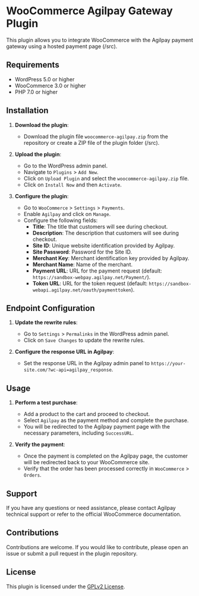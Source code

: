 # WooCommerce Agilpay Gateway Plugin

This plugin allows you to integrate WooCommerce with the Agilpay payment gateway using a hosted payment page (/src).

## Requirements

- WordPress 5.0 or higher
- WooCommerce 3.0 or higher
- PHP 7.0 or higher

## Installation

1. **Download the plugin**:
   - Download the plugin file `woocommerce-agilpay.zip` from the repository or create a ZIP file of the plugin folder (/src).

2. **Upload the plugin**:
   - Go to the WordPress admin panel.
   - Navigate to `Plugins` > `Add New`.
   - Click on `Upload Plugin` and select the `woocommerce-agilpay.zip` file.
   - Click on `Install Now` and then `Activate`.

3. **Configure the plugin**:
   - Go to `WooCommerce` > `Settings` > `Payments`.
   - Enable `Agilpay` and click on `Manage`.
   - Configure the following fields:
     - **Title**: The title that customers will see during checkout.
     - **Description**: The description that customers will see during checkout.
     - **Site ID**: Unique website identification provided by Agilpay.
     - **Site Password**: Password for the Site ID.
     - **Merchant Key**: Merchant identification key provided by Agilpay.
     - **Merchant Name**: Name of the merchant.
     - **Payment URL**: URL for the payment request (default: `https://sandbox-webpay.agilpay.net/Payment/`).
     - **Token URL**: URL for the token request (default: `https://sandbox-webapi.agilpay.net/oauth/paymenttoken`).

## Endpoint Configuration

1. **Update the rewrite rules**:
   - Go to `Settings` > `Permalinks` in the WordPress admin panel.
   - Click on `Save Changes` to update the rewrite rules.

2. **Configure the response URL in Agilpay**:
   - Set the response URL in the Agilpay admin panel to `https://your-site.com/?wc-api=agilpay_response`.

## Usage

1. **Perform a test purchase**:
   - Add a product to the cart and proceed to checkout.
   - Select `Agilpay` as the payment method and complete the purchase.
   - You will be redirected to the Agilpay payment page with the necessary parameters, including `SuccessURL`.

2. **Verify the payment**:
   - Once the payment is completed on the Agilpay page, the customer will be redirected back to your WooCommerce site.
   - Verify that the order has been processed correctly in `WooCommerce` > `Orders`.

## Support

If you have any questions or need assistance, please contact Agilpay technical support or refer to the official WooCommerce documentation.

## Contributions

Contributions are welcome. If you would like to contribute, please open an issue or submit a pull request in the plugin repository.

## License

This plugin is licensed under the [GPLv2 License](https://www.gnu.org/licenses/gpl-2.0.html).
